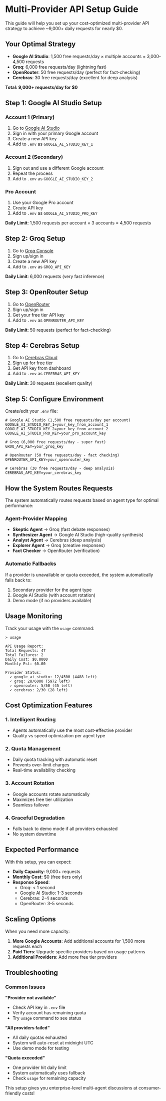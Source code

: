 # Multi-Provider API Setup Guide

This guide will help you set up your cost-optimized multi-provider API strategy to achieve ~9,000+ daily requests for nearly $0.

## Your Optimal Strategy

- **Google AI Studio**: 1,500 free requests/day × multiple accounts = 3,000-4,500 requests
- **Groq**: 6,000 free requests/day (lightning fast)
- **OpenRouter**: 50 free requests/day (perfect for fact-checking)  
- **Cerebras**: 30 free requests/day (excellent for deep analysis)

**Total: 9,000+ requests/day for $0**

## Step 1: Google AI Studio Setup

### Account 1 (Primary)
1. Go to [Google AI Studio](https://makersuite.google.com/app/apikey)
2. Sign in with your primary Google account
3. Create a new API key
4. Add to `.env` as `GOOGLE_AI_STUDIO_KEY_1`

### Account 2 (Secondary)  
1. Sign out and use a different Google account
2. Repeat the process
3. Add to `.env` as `GOOGLE_AI_STUDIO_KEY_2`

### Pro Account
1. Use your Google Pro account
2. Create API key
3. Add to `.env` as `GOOGLE_AI_STUDIO_PRO_KEY`

**Daily Limit**: 1,500 requests per account × 3 accounts = 4,500 requests

## Step 2: Groq Setup

1. Go to [Groq Console](https://console.groq.com/keys)
2. Sign up/sign in
3. Create a new API key
4. Add to `.env` as `GROQ_API_KEY`

**Daily Limit**: 6,000 requests (very fast inference)

## Step 3: OpenRouter Setup

1. Go to [OpenRouter](https://openrouter.ai/keys)
2. Sign up/sign in  
3. Get your free tier API key
4. Add to `.env` as `OPENROUTER_API_KEY`

**Daily Limit**: 50 requests (perfect for fact-checking)

## Step 4: Cerebras Setup

1. Go to [Cerebras Cloud](https://cloud.cerebras.ai/)
2. Sign up for free tier
3. Get API key from dashboard
4. Add to `.env` as `CEREBRAS_API_KEY`

**Daily Limit**: 30 requests (excellent quality)

## Step 5: Configure Environment

Create/edit your `.env` file:

```env
# Google AI Studio (1,500 free requests/day per account)
GOOGLE_AI_STUDIO_KEY_1=your_key_from_account_1
GOOGLE_AI_STUDIO_KEY_2=your_key_from_account_2  
GOOGLE_AI_STUDIO_PRO_KEY=your_pro_account_key

# Groq (6,000 free requests/day - super fast)
GROQ_API_KEY=your_groq_key

# OpenRouter (50 free requests/day - fact checking)
OPENROUTER_API_KEY=your_openrouter_key

# Cerebras (30 free requests/day - deep analysis)
CEREBRAS_API_KEY=your_cerebras_key
```

## How the System Routes Requests

The system automatically routes requests based on agent type for optimal performance:

### Agent-Provider Mapping
- **Skeptic Agent** → Groq (fast debate responses)
- **Synthesizer Agent** → Google AI Studio (high-quality synthesis)  
- **Analyst Agent** → Cerebras (deep analysis)
- **Explorer Agent** → Groq (creative responses)
- **Fact Checker** → OpenRouter (verification)

### Automatic Fallbacks
If a provider is unavailable or quota exceeded, the system automatically falls back to:
1. Secondary provider for the agent type
2. Google AI Studio (with account rotation)
3. Demo mode (if no providers available)

## Usage Monitoring

Track your usage with the `usage` command:

```
> usage

API Usage Report:
Total Requests: 47
Total Failures: 2
Daily Cost: $0.0000
Monthly Est: $0.00

Provider Status:
  ✓ google_ai_studio: 12/4500 (4488 left)
  ✓ groq: 28/6000 (5972 left)
  ✓ openrouter: 5/50 (45 left)
  ✓ cerebras: 2/30 (28 left)
```

## Cost Optimization Features

### 1. **Intelligent Routing**
- Agents automatically use the most cost-effective provider
- Quality vs speed optimization per agent type

### 2. **Quota Management**  
- Daily quota tracking with automatic reset
- Prevents over-limit charges
- Real-time availability checking

### 3. **Account Rotation**
- Google accounts rotate automatically
- Maximizes free tier utilization
- Seamless failover

### 4. **Graceful Degradation**
- Falls back to demo mode if all providers exhausted
- No system downtime

## Expected Performance

With this setup, you can expect:

- **Daily Capacity**: 9,000+ requests
- **Monthly Cost**: $0 (free tiers only)
- **Response Speed**: 
  - Groq: < 1 second
  - Google AI Studio: 1-3 seconds  
  - Cerebras: 2-4 seconds
  - OpenRouter: 3-5 seconds

## Scaling Options

When you need more capacity:

1. **More Google Accounts**: Add additional accounts for 1,500 more requests each
2. **Paid Tiers**: Upgrade specific providers based on usage patterns
3. **Additional Providers**: Add more free tier providers

## Troubleshooting

### Common Issues

**"Provider not available"**
- Check API key in `.env` file
- Verify account has remaining quota
- Try `usage` command to see status

**"All providers failed"**  
- All daily quotas exhausted
- System will auto-reset at midnight UTC
- Use demo mode for testing

**"Quota exceeded"**
- One provider hit daily limit
- System automatically uses fallback
- Check `usage` for remaining capacity

This setup gives you enterprise-level multi-agent discussions at consumer-friendly costs!